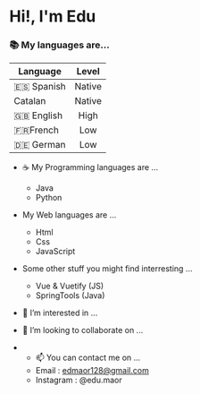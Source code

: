 # Hi!, I'm Edu
### 📚 My languages are...
| Language | Level  |
|----------|:--------:|
| 🇪🇸 Spanish  | Native |
| Catalan  | Native |
| 🇬🇧 English  | High   |
| 🇫🇷French   | Low    |
| 🇩🇪 German   | Low    |

- ☕️ My Programming languages are ...
  - Java
  - Python
- My Web languages are ...
  - Html
  - Css
  - JavaScript

- Some other stuff you might find interresting ...
  - Vue & Vuetify (JS)
  - SpringTools (Java)
- 👀 I’m interested in ...
- 💞️ I’m looking to collaborate on ...
- - 📫 You can contact me on ...
  - Email : edmaor128@gmail.com
  - Instagram : @edu.maor

<!---
edmaor/edmaor is a ✨ special ✨ repository because its `README.md` (this file) appears on your GitHub profile.
You can click the Preview link to take a look at your changes.
--->
